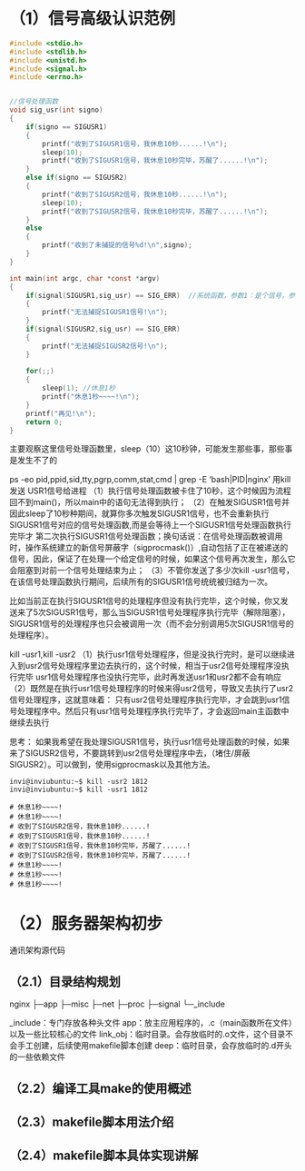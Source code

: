 # （1）信号高级认识范例

```c
#include <stdio.h>
#include <stdlib.h>
#include <unistd.h>
#include <signal.h>
#include <errno.h>


//信号处理函数
void sig_usr(int signo)
{         
    if(signo == SIGUSR1)
    {
        printf("收到了SIGUSR1信号，我休息10秒......!\n");
        sleep(10);
        printf("收到了SIGUSR1信号，我休息10秒完毕，苏醒了......!\n");
    }
    else if(signo == SIGUSR2)
    {
        printf("收到了SIGUSR2信号，我休息10秒......!\n");
        sleep(10);
        printf("收到了SIGUSR2信号，我休息10秒完毕，苏醒了......!\n");
    }
    else
    {
        printf("收到了未捕捉的信号%d!\n",signo);
    }
}

int main(int argc, char *const *argv)
{
    if(signal(SIGUSR1,sig_usr) == SIG_ERR)  //系统函数，参数1：是个信号，参数2：是个函数指针，代表一个针对该信号的捕捉处理函数
    {
        printf("无法捕捉SIGUSR1信号!\n");
    }
    if(signal(SIGUSR2,sig_usr) == SIG_ERR) 
    {
        printf("无法捕捉SIGUSR2信号!\n");
    }
    
    for(;;)
    {
        sleep(1); //休息1秒    
        printf("休息1秒~~~~!\n");
    }
    printf("再见!\n");
    return 0;
}

```

主要观察这里信号处理函数里，sleep（10）这10秒钟，可能发生那些事，那些事是发生不了的

ps -eo pid,ppid,sid,tty,pgrp,comm,stat,cmd | grep -E ‘bash|PID|nginx’
用kill 发送 USR1信号给进程
（1）执行信号处理函数被卡住了10秒，这个时候因为流程回不到main()，所以main中的语句无法得到执行；
（2）在触发SIGUSR1信号并因此sleep了10秒种期间，就算你多次触发SIGUSR1信号，也不会重新执行SIGUSR1信号对应的信号处理函数,而是会等待上一个SIGUSR1信号处理函数执行完毕才 第二次执行SIGUSR1信号处理函数；换句话说：在信号处理函数被调用时，操作系统建立的新信号屏蔽字（sigprocmask()）,自动包括了正在被递送的信号，因此，保证了在处理一个给定信号的时候，如果这个信号再次发生，那么它会阻塞到对前一个信号处理结束为止；
（3）不管你发送了多少次kill -usr1信号，在该信号处理函数执行期间，后续所有的SIGUSR1信号统统被归结为一次。

比如当前正在执行SIGUSR1信号的处理程序但没有执行完毕，这个时候，你又发送来了5次SIGUSR1信号，那么当SIGUSR1信号处理程序执行完毕（解除阻塞），SIGUSR1信号的处理程序也只会被调用一次（而不会分别调用5次SIGUSR1信号的处理程序）。

kill -usr1,kill -usr2
（1）执行usr1信号处理程序，但是没执行完时，是可以继续进入到usr2信号处理程序里边去执行的，这个时候，相当于usr2信号处理程序没执行完毕
usr1信号处理程序也没执行完毕，此时再发送usr1和usr2都不会有响应
（2）既然是在执行usr1信号处理程序的时候来得usr2信号，导致又去执行了usr2信号处理程序，这就意味着：
只有usr2信号处理程序执行完毕，才会跳到usr1信号处理程序中。然后只有usr1信号处理程序执行完毕了，才会返回main主函数中继续去执行

思考：
如果我希望在我处理SIGUSR1信号，执行usr1信号处理函数的时候，如果来了SIGUSR2信号，不要跳转到usr2信号处理程序中去，（堵住/屏蔽 SIGUSR2）。可以做到，使用sigprocmask以及其他方法。

```shell
invi@inviubuntu:~$ kill -usr2 1812
invi@inviubuntu:~$ kill -usr1 1812

# 休息1秒~~~~!
# 休息1秒~~~~!
# 收到了SIGUSR2信号，我休息10秒......!
# 收到了SIGUSR1信号，我休息10秒......!
# 收到了SIGUSR1信号，我休息10秒完毕，苏醒了......!
# 收到了SIGUSR2信号，我休息10秒完毕，苏醒了......!
# 休息1秒~~~~!
# 休息1秒~~~~!
# 休息1秒~~~~!
```

# （2）服务器架构初步

通讯架构源代码

## （2.1）目录结构规划

nginx
 ├─app
 ├─misc
 ├─net
 ├─proc
 ├─signal
 └─_include

_include：专门存放各种头文件
app：放主应用程序的，.c（main函数所在文件）以及一些比较核心的文件
    link_obj：临时目录。会存放临时的.o文件，这个目录不会手工创建，后续使用makefile脚本创建
    deep：临时目录，会存放临时的.d开头的一些依赖文件

## （2.2）编译工具make的使用概述

## （2.3）makefile脚本用法介绍

## （2.4）makefile脚本具体实现讲解
